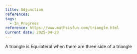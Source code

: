 ```yaml
---
title: Adjunction
references: 
tags:
  - In_Progress
reference: https://www.mathsisfun.com/triangle.html
Current date: 2025-04-20
---
```

A  triangle is Equilateral  when there are three side of a triangle